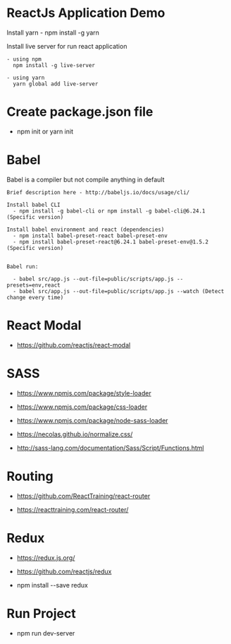 # ReactJs Application Demo

  Install yarn
    - npm install -g yarn

  Install live server for run react application

    - using npm 
      npm install -g live-server

    - using yarn
      yarn global add live-server


# Create package.json file

  - npm init or yarn init


# Babel

  Babel is a compiler but not compile anything in default
    
    Brief description here - http://babeljs.io/docs/usage/cli/

    Install babel CLI 
      - npm install -g babel-cli or npm install -g babel-cli@6.24.1 (Specific version)

    Install babel environment and react (dependencies)
      - npm install babel-preset-react babel-preset-env
      - npm install babel-preset-react@6.24.1 babel-preset-env@1.5.2 (Specific version)


    Babel run:

      - babel src/app.js --out-file=public/scripts/app.js --presets=env,react
      - babel src/app.js --out-file=public/scripts/app.js --watch (Detect change every time)


# React Modal

  - https://github.com/reactjs/react-modal


# SASS

  - https://www.npmjs.com/package/style-loader

  - https://www.npmjs.com/package/css-loader

  - https://www.npmjs.com/package/node-sass-loader

  - https://necolas.github.io/normalize.css/

  - http://sass-lang.com/documentation/Sass/Script/Functions.html


# Routing

  - https://github.com/ReactTraining/react-router

  - https://reacttraining.com/react-router/


# Redux

  - https://redux.js.org/

  - https://github.com/reactjs/redux

  - npm install --save redux


# Run Project

  - npm run dev-server